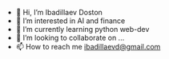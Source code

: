 - 👋 Hi, I’m Ibadillaev Doston
- 👀 I’m interested in AI and finance
- 🌱 I’m currently learning python web-dev
- 💞️ I’m looking to collaborate on ...
- 📫 How to reach me ibadillaevd@gmail.com

<!---
ibadillaev/ibadillaev is a ✨ special ✨ repository because its `README.md` (this file) appears on your GitHub profile.
You can click the Preview link to take a look at your changes.
--->
